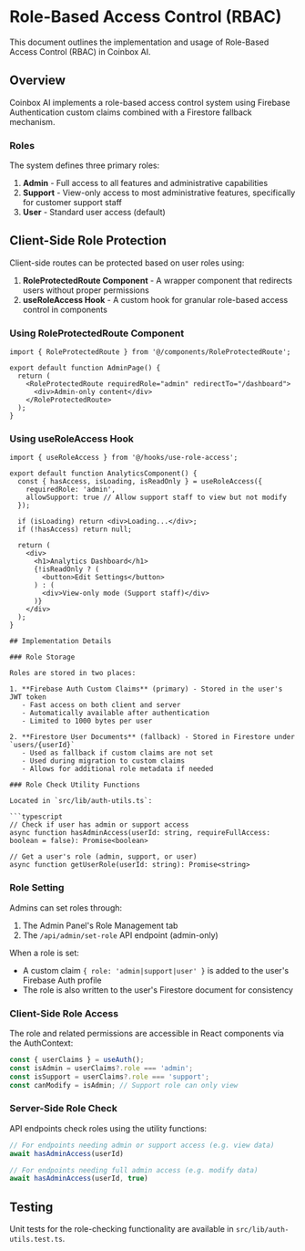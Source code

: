 # Role-Based Access Control (RBAC)

This document outlines the implementation and usage of Role-Based Access Control (RBAC) in Coinbox AI.

## Overview

Coinbox AI implements a role-based access control system using Firebase Authentication custom claims combined with a Firestore fallback mechanism.

### Roles

The system defines three primary roles:

1. **Admin** - Full access to all features and administrative capabilities
2. **Support** - View-only access to most administrative features, specifically for customer support staff
3. **User** - Standard user access (default)

## Client-Side Role Protection

Client-side routes can be protected based on user roles using:

1. **RoleProtectedRoute Component** - A wrapper component that redirects users without proper permissions
2. **useRoleAccess Hook** - A custom hook for granular role-based access control in components

### Using RoleProtectedRoute Component

```tsx
import { RoleProtectedRoute } from '@/components/RoleProtectedRoute';

export default function AdminPage() {
  return (
    <RoleProtectedRoute requiredRole="admin" redirectTo="/dashboard">
      <div>Admin-only content</div>
    </RoleProtectedRoute>
  );
}
```

### Using useRoleAccess Hook

```tsx
import { useRoleAccess } from '@/hooks/use-role-access';

export default function AnalyticsComponent() {
  const { hasAccess, isLoading, isReadOnly } = useRoleAccess({
    requiredRole: 'admin',
    allowSupport: true // Allow support staff to view but not modify
  });

  if (isLoading) return <div>Loading...</div>;
  if (!hasAccess) return null;

  return (
    <div>
      <h1>Analytics Dashboard</h1>
      {!isReadOnly ? (
        <button>Edit Settings</button>
      ) : (
        <div>View-only mode (Support staff)</div>
      )}
    </div>
  );
}

## Implementation Details

### Role Storage

Roles are stored in two places:

1. **Firebase Auth Custom Claims** (primary) - Stored in the user's JWT token
   - Fast access on both client and server
   - Automatically available after authentication
   - Limited to 1000 bytes per user

2. **Firestore User Documents** (fallback) - Stored in Firestore under `users/{userId}`
   - Used as fallback if custom claims are not set
   - Used during migration to custom claims
   - Allows for additional role metadata if needed

### Role Check Utility Functions

Located in `src/lib/auth-utils.ts`:

```typescript
// Check if user has admin or support access
async function hasAdminAccess(userId: string, requireFullAccess: boolean = false): Promise<boolean>

// Get a user's role (admin, support, or user)
async function getUserRole(userId: string): Promise<string>
```

### Role Setting

Admins can set roles through:

1. The Admin Panel's Role Management tab
2. The `/api/admin/set-role` API endpoint (admin-only)

When a role is set:
- A custom claim `{ role: 'admin|support|user' }` is added to the user's Firebase Auth profile
- The role is also written to the user's Firestore document for consistency

### Client-Side Role Access

The role and related permissions are accessible in React components via the AuthContext:

```typescript
const { userClaims } = useAuth();
const isAdmin = userClaims?.role === 'admin';
const isSupport = userClaims?.role === 'support';
const canModify = isAdmin; // Support role can only view
```

### Server-Side Role Check

API endpoints check roles using the utility functions:

```typescript
// For endpoints needing admin or support access (e.g. view data)
await hasAdminAccess(userId)

// For endpoints needing full admin access (e.g. modify data)
await hasAdminAccess(userId, true)
```

## Testing

Unit tests for the role-checking functionality are available in `src/lib/auth-utils.test.ts`.

